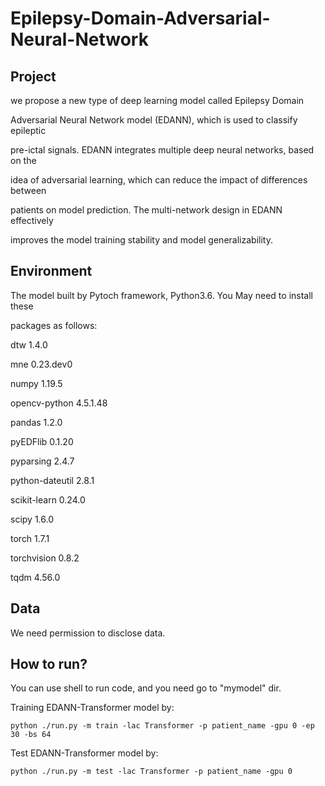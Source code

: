 # Epilepsy-Domain-Adversarial-Neural-Network



## Project

we propose a new type of deep learning model called Epilepsy Domain 

Adversarial Neural Network model (EDANN), which is used to classify epileptic 

pre-ictal signals. EDANN integrates multiple deep neural networks, based on the 

idea of adversarial learning, which can reduce the impact of differences between 

patients on model prediction. The multi-network design in EDANN effectively 

improves the model training stability and model generalizability. 

## Environment

The model built by Pytoch framework, Python3.6. You May need to install  these 

packages as follows: 

dtw               1.4.0

mne               0.23.dev0

numpy             1.19.5

opencv-python     4.5.1.48

pandas            1.2.0

pyEDFlib          0.1.20

pyparsing         2.4.7

python-dateutil   2.8.1

scikit-learn      0.24.0

scipy             1.6.0

torch             1.7.1

torchvision       0.8.2

tqdm              4.56.0

## Data

We need permission to disclose data.

## How to run?

You can use shell to run code, and you need go to "mymodel" dir.

Training  EDANN-Transformer model by:

```
python ./run.py -m train -lac Transformer -p patient_name -gpu 0 -ep 30 -bs 64
```

Test EDANN-Transformer model by:

```
python ./run.py -m test -lac Transformer -p patient_name -gpu 0 
```

